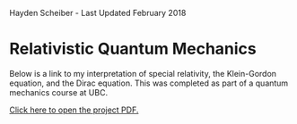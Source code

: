 Hayden Scheiber -
Last Updated February 2018


Relativistic Quantum Mechanics
==============================

Below is a link to my interpretation of special relativity, the Klein-Gordon equation, and the Dirac equation. This was completed as part of a quantum mechanics course at UBC.

[Click here to open the project PDF.](Relativistic_QM.pdf)

